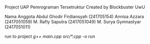 Project UAP Pemrograman Tersetruktur
Created by Blockbuster UwU

Nama Anggota
Abdul Ghodir Firdiansyah (241705154)
Annisa Azzara (2417051059)
M. Rafly Saputra (2417051049)
M. Surya Gymnastyar (2417051011)

run to project *g++ main.cpp src/\*.cpp -o run*
